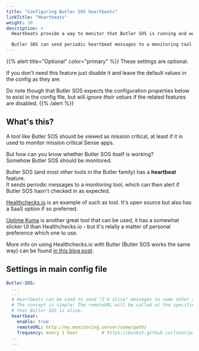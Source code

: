 ```yaml
---
title: "Configuring Butler SOS heartbeats"
linkTitle: "Heartbeats"
weight: 30
description: >
  Heartbeats provide a way to monitor that Butler SOS is running and working as intended.  

  Butler SOS can send periodic heartbeat messages to a monitoring tool, which can then alert if Butler SOS hasn't checked in as expected.
---
```


{{% alert title="Optional" color="primary" %}}
These settings are optional.

If you don't need this feature just disable it and leave the default values in the config as they are.

Do note though that Butler SOS expects the configuration properties below to exist in the config file, but will *ignore their values* if the related features are disabled.
{{% /alert %}}

## What's this?

A tool like Butler SOS should be viewed as mission critical, at least if it is used to monitor mission critical Sense apps.

But how can you know whether Butler SOS itself is working?  
Somehow Butler SOS should be monitored.

Butler SOS (and most other tools in the Butler family) has a **heartbeat** feature.  
It sends periodic messages to a monitoring tool, which can then alert if Butler SOS hasn't checked in as expected.

[Healthchecks.io](https://healthchecks.io/) is an example of such as tool. It's open source but also has a SaaS option if so preferred.

[Uptime Kuma](https://github.com/louislam/uptime-kuma) is another great tool that can be used, it has a somewhat slicker UI than Healthchecks.io - but it's relally a matter of personal preference which one to use.

More info on using Healthchecks.io with Butler (Butler SOS works the same way) can be found [in this blog post](https://ptarmiganlabs.com/blog/2020/07/26/black-box-monitoring-of-butler-tools-monitoring-the-monitor/).

## Settings in main config file

```yaml
Butler-SOS:
  ...
  ...
  # Heartbeats can be used to send "I'm alive" messages to some other tool, e.g. an infrastructure monitoring tool
  # The concept is simple: The remoteURL will be called at the specified frequency. The receiving tool will then know 
  # that Butler SOS is alive.
  heartbeat:
    enable: true
    remoteURL: http://my.monitoring.server/some/path/
    frequency: every 1 hour         # https://bunkat.github.io/later/parsers.html#text
  ...
  ...
```
